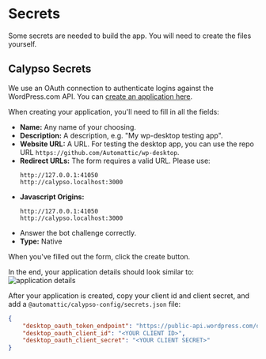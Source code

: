 # Secrets

Some secrets are needed to build the app. You will need to create the files yourself.

## Calypso Secrets

We use an OAuth connection to authenticate logins against the WordPress.com API.
You can [create an application here](https://developer.wordpress.com/apps/new/).

When creating your application, you'll need to fill in all the fields:

- **Name:** Any name of your choosing.
- **Description:** A description, e.g. "My wp-desktop testing app".
- **Website URL:** A URL. For testing the desktop app, you can use the repo URL
  `https://github.com/Automattic/wp-desktop`.
- **Redirect URLs:** The form requires a valid URL. Please use:
  ```
  http://127.0.0.1:41050
  http://calypso.localhost:3000
  ```
- **Javascript Origins:**
  ```
  http://127.0.0.1:41050
  http://calypso.localhost:3000
  ```
- Answer the bot challenge correctly.
- **Type:** Native

When you've filled out the form, click the create button.

In the end, your application details should look similar to:
![application details](../.github/images/secrets.png)

After your application is created, copy your client id and client secret, and add a
`@automattic/calypso-config/secrets.json` file:

```json
{
	"desktop_oauth_token_endpoint": "https://public-api.wordpress.com/oauth2/token",
	"desktop_oauth_client_id": "<YOUR CLIENT ID>",
	"desktop_oauth_client_secret": "<YOUR CLIENT SECRET>"
}
```
